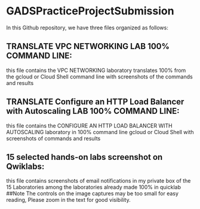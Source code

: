 # GADSPracticeProjectSubmission
In this Github repository, we have three files organized as follows:
## TRANSLATE VPC NETWORKING LAB 100% COMMAND LINE:
this file contains the VPC NETWORKING laboratory translates 100% from the gcloud or Cloud Shell command line with screenshots of the commands and results
## TRANSLATE Configure an HTTP Load Balancer with Autoscaling LAB 100% COMMAND LINE:
this file contains the CONFIGURE AN HTTP LOAD BALANCER WITH AUTOSCALING laboratory in 100% command line gcloud or Cloud Shell with screenshots of commands and results
## 15 selected hands-on labs screenshot on Qwiklabs:
this file contains screenshots of email notifications in my private box of the 15 Laboratories among the laboratories already made 100% in quicklab
##Note
The controls on the image captures may be too small for easy reading, Please zoom in the text for good visibility.

